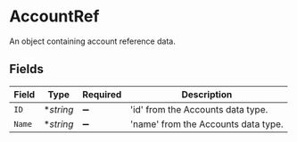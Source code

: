# AccountRef

An object containing account reference data.


## Fields

| Field                               | Type                                | Required                            | Description                         |
| ----------------------------------- | ----------------------------------- | ----------------------------------- | ----------------------------------- |
| `ID`                                | **string*                           | :heavy_minus_sign:                  | 'id' from the Accounts data type.   |
| `Name`                              | **string*                           | :heavy_minus_sign:                  | 'name' from the Accounts data type. |